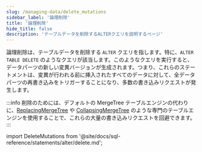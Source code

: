 ```yaml
---
slug: /managing-data/delete_mutations
sidebar_label: '論理削除'
title: '論理削除'
hide_title: false
description: 'テーブルデータを削除するALTERクエリを説明するページ'
---
```


論理削除は、テーブルデータを削除する `ALTER` クエリを指します。特に、`ALTER TABLE DELETE` のようなクエリが該当します。このようなクエリを実行すると、データパーツの新しい変異バージョンが生成されます。つまり、これらのステートメントは、変異が行われる前に挿入されたすべてのデータに対して、全データパーツの再書き込みをトリガーすることになり、多数の書き込みリクエストが発生します。

:::info
削除のためには、デフォルトの MergeTree テーブルエンジンの代わりに、[ReplacingMergeTree](/guides/replacing-merge-tree) や [CollapsingMergeTree](/engines/table-engines/mergetree-family/collapsingmergetree) のような専門のテーブルエンジンを使用することで、これらの大量の書き込みリクエストを回避できます。
:::

import DeleteMutations from '@site/docs/sql-reference/statements/alter/delete.md';

<DeleteMutations/>
